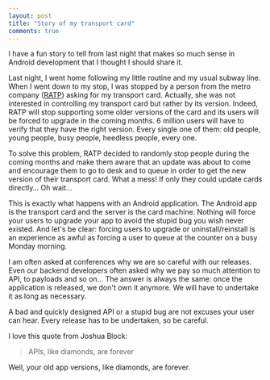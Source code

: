 ```yaml
---
layout: post
title: "Story of my transport card"
comments: true
---
```


I have a fun story to tell from last night that makes so much sense in Android development that I thought I should share it.

<!-- more -->

Last night, I went home following my little routine and my usual subway line. When I went down to my stop, I was stopped by a person from the metro company ([RATP](https://en.wikipedia.org/wiki/RATP_Group)) asking for my transport card. Actually, she was not interested in controlling my transport card but rather by its version. Indeed, RATP will stop supporting some older versions of the card and its users will be forced to upgrade in the coming months. 6 million users will have to verify that they have the right version. Every single one of them: old people, young people, busy people, heedless people, every one.

To solve this problem, RATP decided to randomly stop people during the coming months and make them aware that an update was about to come and encourage them to go to desk and to queue in order to get the new version of their transport card. What a mess! If only they could update cards directly… Oh wait…

This is exactly what happens with an Android application. The Android app is the transport card and the server is the card machine. Nothing will force your users to upgrade your app to avoid the stupid bug you wish never existed. And let's be clear: forcing users to upgrade or uninstall/reinstall is an experience as awful as forcing a user to queue at the counter on a busy Monday morning.

I am often asked at conferences why we are so careful with our releases. Even our backend developers often asked why we pay so much attention to API, to payloads and so on… The answer is always the same: once the application is released, we don't own it anymore. We will have to undertake it as long as necessary.

A bad and quickly designed API or a stupid bug are not excuses your user can hear. Every release has to be undertaken, so be careful.

I love this quote from Joshua Block:

> APIs, like diamonds, are forever

Well, your old app versions, like diamonds, are forever.
